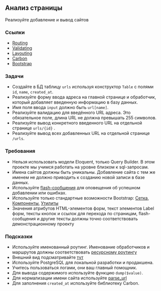 ## Анализ страницы

Реализуйте добавление и вывод сайтов

### Ссылки

* [Routing](https://laravel.com/docs/8.x/routing)
* [Validating](https://laravel.com/docs/8.x/validation)
* [Layouting](https://laravel.com/docs/8.x/blade)
* [Carbon](https://github.com/briannesbitt/Carbon)
* [Bootstrap](https://getbootstrap.com/)

### Задачи

* Создайте в БД таблицу `urls` используя конструктор `Table` с полями `id`, `name`, `created_at`.
* Реализуйте форму ввода адреса на главной странице и обработчик, который добавляет введенную информацию в базу данных.
* Имя поля ввода `input` должно быть `url[name]`.
* Реализуйте валидацию для введённого URL адреса. Это обязательное поле, длина URL не должна превышать 255 символов.
* Реализуйте вывод конкретного введенного URL на отдельной странице `urls/{id}` .
* Реализуйте вывод всех добавленных URL на отдельной странице `/urls`.

### Требования

* Нельзя использовать модели Eloquent, только Query Builder. В этом проекте мы учимся работать на уровне близком к sql-запросам.
* Имена сайтов должны быть уникальны. Добавление сайта с тем же именем не должно приводить к созданию новой записи в базе данных.
* Используйте [flash-сообщения](https://github.com/laracasts/flash) для оповещения об успешном добавлении или ошибках.
* Используйте только стандартные возможности Bootstrap: [Сетка](https://getbootstrap.com/docs/4.5/layout/grid/), [Компоненты](https://getbootstrap.com/docs/4.5/components/alerts/), [Утилиты](https://getbootstrap.com/docs/4.5/utilities/borders/)
* Значения атрибутов HTML-элементов форм, текст элементов Label форм, тексты кнопок и ссылок для перехода по страницам, flash-сообщения и другие тексты должны точно соответствовать демонстрационному проекту

### Подсказки

* Используйте именованный роутинг. Именование обработчиков и маршрутов должны соответствовать [ресурсному роутингу](https://laravel.com/docs/7.x/controllers#resource-controllers)
* Внешний вид подсматривайте [тут](https://php-page-analyzer-ru.hexlet.app/)
* Используйте PostgreSQL для локальной разработки и продакшена.
* Учитесь пользоваться логами, они ваш главный помощник.
* Для вывода содержимого используйте функцию `dump($value)`.
* Для нормализации имени сайта используйте [parse_url](https://www.php.net/manual/en/function.parse-url.php)
* Для заполнения `created_at` используйте библиотеку Carbon.